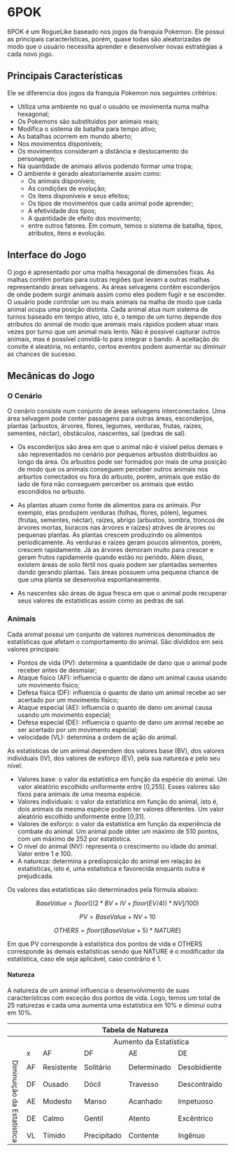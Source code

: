 # 6POK

6POK é um RogueLike baseado nos jogos da franquia Pokemon.
Ele possui as principais características, porém, quase todas são aleatorizadas de modo que o usuário necessita aprender e desenvolver novas estratégias a cada novo jogo.

## Principais Características

Ele se diferencia dos jogos da franquia Pokemon nos seguintes critérios:
- Utiliza uma ambiente no qual o usuário se movimenta numa malha hexagonal;
- Os Pokemons são substituídos por animais reais;
- Modifica o sistema de batalha para tempo ativo;
- As batalhas ocorrem em mundo aberto;
- Nos movimentos disponíveis;
- Os movimentos consideram a distância e deslocamento do personagem;
- Na quantidade de animais ativos podendo formar uma tropa;
- O ambiente é gerado aleatoriamente assim como:
  - Os animais disponíveis;
  - As condições de evolução;
  - Os itens disponíveis e seus efeitos;
  - Os tipos de movimentos que cada animal pode aprender;
  - A efetividade dos tipos;
  - A quantidade de efeito dos movimento;
  - entre outros fatores.
Em comum, temos o sistema de batalha, tipos, atributos, itens e evolução.

## Interface do Jogo

O jogo é apresentado por uma malha hexagonal de dimensões fixas.
As malhas contêm portais para outras regiões que levam a outras malhas representando áreas selvagens.
As áreas selvagens contêm esconderijos de onde podem surgir animais assim como eles podem fugir e se esconder.
O usuário pode controlar um ou mais animais na malha de modo que cada animal ocupa uma posição distinta.
Cada animal atua num sistema de turnos baseado em tempo ativo, isto é, o tempo de um turno depende dos atributos do animal de modo que animais mais rápidos podem atuar mais vezes por turno que um animal mais lento.
Não é possível capturar outros animais, mas é possível convidá-lo para integrar o bando.
A aceitação do convite é aleatória, no entanto, certos eventos podem aumentar ou diminuir as chances de sucesso.

## Mecânicas do Jogo

### O Cenário

O cenário consiste num conjunto de áreas selvagens interconectados. Uma área selvagem pode conter passagens para outras áreas, esconderijos, plantas (arbustos, árvores, flores, legumes, verduras, frutas, raízes, sementes, néctar), obstáculos, nascentes, sal (pedras de sal).

- Os esconderijos são área em que o animal não é visível pelos demais e são representados no cenário por pequenos arbustos distribuídos ao longo da área. Os arbustos pode ser formados por mais de uma posição de modo que os animais conseguem perceber outros animais nos arburtos conectados ou fora do arbusto, porém, animais que estão do lado de fora não conseguem percerber os animais que estão escondidos no arbusto.

- As plantas atuam como fonte de alimentos para os animais. Por exemplo, elas produzem verduras (folhas, flores, pólen),  legumes (frutas, sementes, néctar), raízes, abrigo (arbustos, sombra, troncos de árvores mortas, buracos nas árvores e raízes) atráves de árvores ou pequenas plantas. As plantas crescem produzindo os alimentos periodicamente. As verduras e raízes geram poucos alimentos, porém, crescem rapidamente. Já as árvores demoram muito para crescer e geram frutos rapidamente quando estão no periódo. Além disso, existem áreas de solo fértil nos quais podem ser plantadas sementes dando gerando plantas. Tais áreas possuem uma pequena chance de que uma planta se desenvolva espontaneamente.

- As nascentes são áreas de água fresca em que o animal pode recuperar seus valores de estatísticas assim como as pedras de sal.


### Animais

Cada animal possui um conjunto de valores numéricos denominados de estatísticas que afetam o comportamento do animal. São divididos em seis valores principais:
- Pontos de vida (PV): determina a quantidade de dano que o animal pode receber antes de desmaiar;
- Ataque físico (AF): influencia o quanto de dano um animal causa usando um movimento físico;
- Defesa física (DF): influencia o quanto de dano um animal recebe ao ser acertado por um movimento físico;
- Ataque especial (AE): influencia o quanto de dano um animal causa usando um movimento especial;
- Defesa especial (DE): influencia o quanto de dano um animal recebe ao ser acertado por um movimento especial;
- velocidade (VL): determina a ordem de ação do animal.

As estatísticas de um animal dependem dos valores base (BV), dos valores individuais (IV), dos valores de esforço (EV), pela sua natureza e pelo seu nível.
- Valores base: o valor da estatística em função da espécie do animal. Um valor aleatório escolhido uniformente entre [0,255]. Esses valores são fixos para animais de uma mesma espécie.
- Valores individuais: o valor da estatística em função do animal, isto é, dois animais da mesma espécie podem ter valores diferentes. Um valor aleatório escolhido uniformente entre [0,31].
- Valores de esforço: o valor da estatística em função da experiência de combate do animal. Um animal pode obter um máximo de 510 pontos, com um máximo de 252 por estatística.
- O nível do animal (NV): representa o crescimento ou idade do animal. Valor entre 1 e 100.
- A natureza: determina a predisposição do animal em relação às estatísticas, isto é, uma estatística e favorecida enquanto outra é prejudicada.

Os valores das estatísticas são determinados pela fórmula abaixo:

$$ BaseValue = floor([ (2 * BV + IV + floor(EV/4) ) * NV] / 100) $$

$$ PV = BaseValue + NV + 10 $$

$$ OTHERS = floor( (BaseValue + 5) * NATURE) $$

Em que PV corresponde à estatística dos pontos de vida e OTHERS corresponde às demais estatísticas sendo que NATURE é o modificador da estatística, caso ele seja aplicável, caso contrário é 1.

#### Natureza

A natureza de um animal influencia o desenvolvimento de suas características com exceção dos pontos de vida.
Logo, temos um total de 25 naturezas e cada uma aumenta uma estatística em 10% e diminui outra em 10%.

<table>
    <thead>
        <tr><th colspan="7">Tabela de Natureza</th></tr>
    </thead>
    <tbody>
        <tr><td></td><td></td><td colspan="5" style="text-align: center;">Aumento da Estatística</td></tr>
        <tr><td></td><td>x</td><td>AF</td><td>DF</td><td>AE</td><td>DE</td><td>VL</td></tr>
        <tr><td rowspan="6" style="writing-mode: vertical-lr;">Diminuição da Estatística</td><td>AF</td><td>Resistente</td><td>Solitário</td><td>Determinado</td><td>Desobidiente</td><td>Corajoso</td></tr>
        <tr><td>DF</td><td>Ousado</td><td>Dócil</td><td>Travesso</td><td>Descontraído</td><td>Relaxado</td></tr>
        <tr><td>AE</td><td>Modesto</td><td>Manso</td><td>Acanhado</td><td>Impetuoso</td><td>Quieto</td></tr>
        <tr><td>DE</td><td>Calmo</td><td>Gentil</td><td>Atento</td><td>Excêntrico</td><td>Atrevido</td></tr>
        <tr><td>VL</td><td>Tímido</td><td>Precipitado</td><td>Contente</td><td>Ingênuo</td><td>Sério</td></tr>
    </tbody>
</table>

 